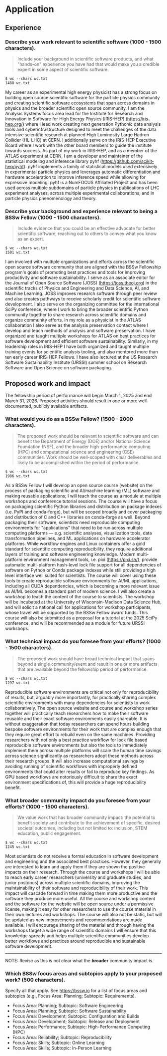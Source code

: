 # Application

## Experience

### Describe your work relevant to scientific software (1000 - 1500 characters).

> Include your background in scientific software products, and what "hands-on" experience you have had that would make you a credible expert in some aspect of scientific software.

```
$ wc --chars wc.txt
1488 wc.txt
```

My career as an experimental high energy physicist has a strong focus on building open source scientific software for the particle physics community and creating scientific software ecosystems that span across domains in physics and the broader scientific open source community.
I am the Analysis Systems focus area lead for the Institute for Research and Innovation in Software for High Energy Physics (IRIS-HEP) (https://iris-hep.org/) where I lead work creating next generation Pythonic data analysis tools and cyberinfrastructure designed to meet the challenges of the data intensive scientific research at planned High Luminosity Large Hadron Collider (HL-LHC) at CERN.
I additionally serve on the IRIS-HEP Executive Board where I work with the other board members to guide the institute towards success.
As part of my work in IRIS-HEP, and as a member of the ATLAS experiment at CERN, I am a developer and maintainer of the statistical modeling and inference library pyhf (https://github.com/scikit-hep/pyhf).
pyhf implements a family of statistical models used extensively in experimental particle physics and leverages automatic differentiation and hardware acceleration to improve inference speed while allowing for expressive modeling.
pyhf is a NumFOCUS Affiliated Project and has been used across multiple subdomains of particle physics in publications of LHC experiment analyses, across multiple experimental collaborations, and in particle physics phenomenology and theory.

### Describe your background and experience relevant to being a BSSw Fellow (1000 - 1500 characters).

> Include evidence that you could be an effective advocate for better scientific software, reaching out to others to convey what you know as an expert.

```
$ wc --chars wc.txt
1501 wc.txt
```

I am involved with multiple organizations and efforts across the scientific open source software community that are aligned with the BSSw Fellowship program's goals of promoting best practices and tools for improving productivity and software sustainability.
I serve as an associate editor for the Journal of Open Source Software (JOSS) (https://joss.theoj.org) in the scientific tracks of Physics and Engineering and Data Science, AI, and Machine Learning.
JOSS improves research software through peer review and also creates pathways to receive scholarly credit for scientific software development.
I also serve on the organizing committee for the international SciPy conference, where I work to bring the broader scientific Python community together to share research across scientific domains and organize community efforts.
In my role as a physicist in the ATLAS collaboration I also serve as the analysis preservation contact where I develop and teach methods of analysis and software preservation.
I have organized and taught multiple workshops for ATLAS on best practices for software development and efficient software sustainability.
Similarly, in my leadership roles in IRIS-HEP I have both organized and taught multiple training events for scientific analysis tooling, and also mentored more than ten early career IRIS-HEP Fellows.
I have also lectured at the US Research Software Sustainability Institute (URSSI) summer school on Research Software and Open Science on software packaging.

## Proposed work and impact

The fellowship period of performance will begin March 1, 2025 and end March 31, 2026. Proposed activities should result in one or more well-documented, publicly available artifacts.

### What would you do as a BSSw Fellow? (1500 - 2000 characters).

> The proposed work should be relevant to scientific software and can benefit the Department of Energy (DOE) and/or National Science Foundation (NSF), and the broader high-performance computing (HPC) and computational science and engineering (CSE) communities.
> Work should be well-scoped with clear deliverables and likely to be accomplished within the period of performance.

```
$ wc --chars wc.txt
1986 wc.txt
```

As a BSSw Fellow I will develop an open source course (website) on the process of packaging scientific and AI/machine learning (ML) software and making reusable applications; I will teach the course as a module at multiple workshops and conference tutorial sessions.
The course will have a focus on packaging scientific Python libraries and distribution on package indexes (i.e. PyPI and conda-forge), but will be scoped broadly and cover packaging and distribution of C and C++ libraries on conda-forge as well.
Beyond packaging their software, scientists need reproducible computing environments for "applications" that need to be run across multiple computing platforms &mdash; e.g. scientific analyses, visualization tools, data transformation pipelines, and ML applications on hardware accelerator platforms.
While workflow engines and Linux containers offer a gold standard for scientific computing reproducibility, they require additional layers of training and software engineering knowledge.
Modern multi-platform environment management tools, i.e. pixi (https://pixi.sh/), provide automatic multi-platform hash-level lock file support for all dependencies of software on Python or Conda package indexes while still providing a high level interface well suited for scientists.
The course will cover using these tools to create reproducible software environments for AI/ML applications, including all CUDA dependencies, which is becoming a more relevant issue as AI/ML becomes a standard part of modern science.
I will also create a workshop to teach the content of the course to scientists.
The workshop will be incubated at the University of Wisconsin-Madison Data Science Hub, and will solicit a national call for applications for workshop participants, whose travel will be supported by the BSSw Fellow award funds.
This course will also be submitted as a proposal for a tutorial at the 2025 SciPy conference, and will be recommended as a module for future URSSI workshops.

### What technical impact do you foresee from your efforts? (1000 - 1500 characters).

> The proposed work should have broad technical impact that spans beyond a single community/event and result in one or more artifacts that are available beyond the fellowship period of performance.

```
$ wc --chars wc.txt
1297 wc.txt
```

Reproducible software environments are critical not only for reproducibility of results, but, arguably more importantly, for practically sharing complex scientific environments with many dependencies for scientists to work collaboratively.
The open source website and course and workshop series together will practically teach researchers how to make their software reusable and their exact software environments easily shareable.
It is without exaggeration that today researchers can spend hours building bespoke software environments for their work that are complex enough that they require great effort to rebuild even on the same machines.
Providing researchers with not only a best practice workflow for lock file based reproducible software environments but also the tools to immediately implement them across multiple platforms will scale the human time savings across science significantly as researchers adopt these methods across their research groups.
It will also increase computational savings by avoiding running of scientific workflows with improperly defined environments that could alter results or fail to reproduce key findings.
As GPU based workflows are notoriously difficult to share the exact environment specifications of, this will provide a huge reproducibility benefit.

### What broader community impact do you foresee from your efforts? (1000 - 1500 characters).

> We value work that has broader community impact: the potential to benefit society and contribute to the achievement of specific, desired societal outcomes, including but not limited to: inclusion, STEM education, public engagement.

```
$ wc --chars wc.txt
1245 wc.txt
```

Most scientists do not receive a formal education in software development and engineering and the associated best practices.
However, they generally are interested to learn and apply them if they are shown the positive impacts on their research.
Through the course and workshops I will be able to reach early career researchers (university and graduate studies, and junior postdocs) across multiple scientific domains, improving the maintainability of their software and reproducibility of their work.
This impact will cascade forward in time making them more productive and the software they produce more useful.
All the course and workshop content and the software for the website will be open source under a permissive license, making it easy for other researchers to use the course material in their own lectures and workshops.
The course will also not be static, but will be updated as new improvements and recommendations are made available.
I will encourage sharing of the material and through having the workshops target a wide range of scientific domains I will ensure that this knowledge spreads and helps multiple scientific communities develop better workflows and practices around reproducible and sustainable software development.

---

NOTE: Revise as this is not clear what the **broader** community impact is.

### Which BSSw focus areas and subtopics apply to your proposed work? (500 characters).
Specify all that apply.
See https://bssw.io for a list of focus areas and subtopics (e.g., Focus Area: Planning; Subtopic: Requirements).

* Focus Area: Planning; Subtopic: Software Engineering
* Focus Area: Planning; Subtopic: Software Sustainability
* Focus Area: Development; Subtopic: Configuration and Builds
* Focus Area: Development; Subtopic: Release and Deployment
* Focus Area: Performance; Subtopic: High-Performance Computing (HPC)
* Focus Area: Reliability; Subtopic: Reproducibility
* Focus Area: Skills; Subtopic: Online Learning
* Focus Area: Skills; Subtopic: In-Person Learning
